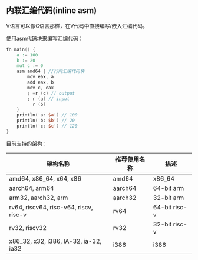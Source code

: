 ## 内联汇编代码(inline asm)

V语言可以像C语言那样，在V代码中直接编写/嵌入汇编代码。

使用asm代码块来编写汇编代码：

```v
fn main() {
	a := 100
	b := 20
	mut c := 0
	asm amd64 { //行内汇编代码块
		mov eax, a
		add eax, b
		mov c, eax
		; =r (c) // output 
		; r (a) // input 
		  r (b)
	}
	println('a: $a') // 100
	println('b: $b') // 20
	println('c: $c') // 120
}

```

目前支持的架构：

| 架构名称                               | 推荐使用名称 | 描述          |
| -------------------------------------- | ------------ | ------------- |
| amd64, x86_64, x64, x86                | amd64        | x86_64        |
| aarch64, arm64                         | aarch64      | 64-bit arm    |
| arm32, aarch32, arm                    | aarch32      | 32-bit arm    |
| rv64, riscv64, risc-v64, riscv, risc-v | rv64         | 64-bit risc-v |
| rv32, riscv32                          | rv32         | 32-bit risc-v |
| x86_32, x32, i386, IA-32, ia-32, ia32  | i386         | i386          |

